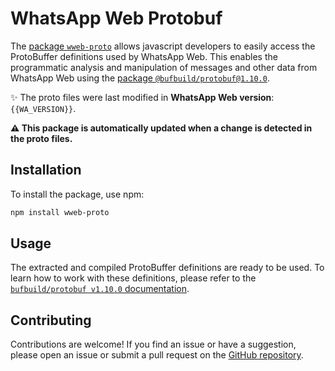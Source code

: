 # WhatsApp Web Protobuf

The [package `wweb-proto`](https://www.npmjs.com/package/wweb-proto) allows javascript developers to easily access the ProtoBuffer definitions used by WhatsApp Web. This enables the programmatic analysis and manipulation of messages and other data from WhatsApp Web using the [package `@bufbuild/protobuf@1.10.0`](https://www.npmjs.com/package/@bufbuild/protobuf/v/1.10.0).

✨ The proto files were last modified in **WhatsApp Web version**: `{{WA_VERSION}}`.

**⚠️ This package is automatically updated when a change is detected in the proto files.**

## Installation

To install the package, use npm:

```sh
npm install wweb-proto
```

## Usage
The extracted and compiled ProtoBuffer definitions are ready to be used. To learn how to work with these definitions, please refer to the [`bufbuild/protobuf v1.10.0` documentation](https://www.npmjs.com/package/@bufbuild/protobuf/v/1.10.0).

## Contributing

Contributions are welcome! If you find an issue or have a suggestion, please open an issue or submit a pull request on the [GitHub repository](https://github.com/jaovitubr/wweb-proto).
